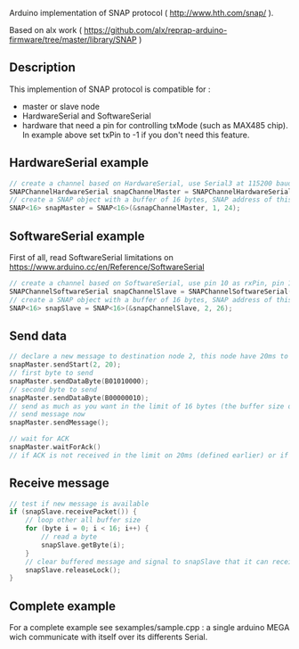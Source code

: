 Arduino implementation of SNAP protocol ( http://www.hth.com/snap/ ).

Based on alx work ( https://github.com/alx/reprap-arduino-firmware/tree/master/library/SNAP )


## Description
This implemention of SNAP protocol is compatible for :
 * master or slave node
 * HardwareSerial and SoftwareSerial
 * hardware that need a pin for controlling txMode (such as MAX485 chip). In example above set txPin to -1 if you don't need this feature.

## HardwareSerial example
```cpp
// create a channel based on HardwareSerial, use Serial3 at 115200 baud.
SNAPChannelHardwareSerial snapChannelMaster = SNAPChannelHardwareSerial(&Serial3, 115200);
// create a SNAP object with a buffer of 16 bytes, SNAP address of this node is 1, use pin 24 as txMode pin (this pin is set to HIGH when transmitting)
SNAP<16> snapMaster = SNAP<16>(&snapChannelMaster, 1, 24);
```

## SoftwareSerial example
First of all, read SoftwareSerial limitations on https://www.arduino.cc/en/Reference/SoftwareSerial
```cpp
// create a channel based on SoftwareSerial, use pin 10 as rxPin, pin 11 as txPin at 115200 baud.
SNAPChannelSoftwareSerial snapChannelSlave = SNAPChannelSoftwareSerial(10, 11, 115200);
// create a SNAP object with a buffer of 16 bytes, SNAP address of this node is 2, use pin 26 as txMode pin
SNAP<16> snapSlave = SNAP<16>(&snapChannelSlave, 2, 26);
```

## Send data
```cpp
// declare a new message to destination node 2, this node have 20ms to send back an ACK
snapMaster.sendStart(2, 20);
// first byte to send
snapMaster.sendDataByte(B01010000);
// second byte to send
snapMaster.sendDataByte(B00000010);
// send as much as you want in the limit of 16 bytes (the buffer size defined earlier)
// send message now
snapMaster.sendMessage();

// wait for ACK
snapMaster.waitForAck()
// if ACK is not received in the limit on 20ms (defined earlier) or if NACK is received, message will be resend up to 2 times
```

## Receive message
```cpp
// test if new message is available
if (snapSlave.receivePacket()) {
	// loop other all buffer size
	for (byte i = 0; i < 16; i++) {
    	// read a byte
        snapSlave.getByte(i);
    }
    // clear buffered message and signal to snapSlave that it can receive another message
    snapSlave.releaseLock();
}
```

## Complete example
For a complete example see sexamples/sample.cpp : a single arduino MEGA wich communicate with itself over its differents Serial.
